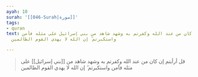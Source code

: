 ```yaml
---
ayah: 10
surah: '[[046-Surah|سورة]]'
tags:
- quran
text: قل أرأيتم إن كان من عند الله وكفرتم به وشهد شاهد من بني إسرائيل على مثله فآمن
  واستكبرتم ۖ إن الله لا يهدي القوم الظالمين

---
```

> قل أرأيتم إن كان من عند الله وكفرتم به وشهد شاهد من [[بني إسرائيل]] على مثله فآمن واستكبرتم ۖ إن الله لا يهدي القوم الظالمين

